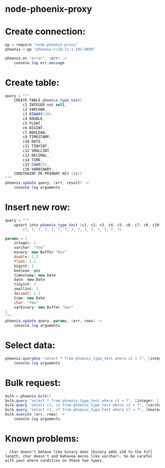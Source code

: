 node-phoenix-proxy
==================

# Create connection:
```cs
pp = require "node-phoenix-proxy"
phoenix = pp "phoenix://10.11.1.101:9898"

phoenix.on "error", (err) ->
	console.log err.message
```


# Create table:
```cs
query = """
	CREATE TABLE phoenix_type_test(
		c1 INTEGER not null,
		c2 VARCHAR,
		c3 BINARY(10),
		c4 DOUBLE,
		c5 FLOAT,
		c6 BIGINT,
		c7 BOOLEAN,
		c8 TIMESTAMP,
		c10 DATE,
		c11 TINYINT,
		c12 SMALLINT,
		c13 DECIMAL,
		c14 TIME,
		c15 CHAR(5),
		c16 VARBINARY,
	CONSTRAINT PK PRIMARY KEY (c1))
"""
phoenix.update query, (err, result) ->
	console.log arguments
```


# Insert new row:
```cs
query = """
	upsert into phoenix_type_test (c1, c2, c3, c4, c5, c6, c7, c8, c10, c11, c12, c13, c14, c15, c16) values
		(?, ?, ?, ?, ?, ?, ?, ?, ?, ?, ?, ?, ?, ?, ?)

params = [
	integer: 1
	varchar: "foo"
	binary: new Buffer "bar"
	double: 1.1
	float: 1.1
	bigint: 1
	boolean: yes
	timestamp: new Date
	date: new Date
	tinyint: 1
	smallint: 1
	decimal: 1.1
	time: new Date
	char: "foo"
	varbinary: new Buffer "bar"
]
"""
phoenix.update query, params, (err, rows) ->
	console.log arguments
```


# Select data:
```cs
phoenix.queryOne "select * from phoenix_type_test where c1 = ?", [integer: 1], () ->
	console.log arguments
```


# Bulk request:
```cs
bulk = phoenix.bulk()
bulk.query "select * from phoenix_type_test where c1 = ?", [integer: 1]
bulk.query "select c1, c2 from phoenix_type_test where c2 = ?", [varchar: "foo"]
bulk.query "select c1, c7 from phoenix_type_test where c7 = ?", [boolean: yes]
bulk.execute (err, rows) ->
	console.log arguments
```

# Known problems:
	- Char doesn't behave like binary does (binary adds x20 to the full length, char doesn't and behavea mores like varchar). So be careful with your where condition on those two types.



